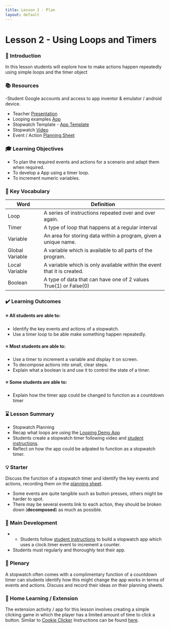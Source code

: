 ```yaml
---
title: Lesson 2 - Plan
layout: default
---
```

# Lesson 2 - Using Loops and Timers

### :speech_balloon: Introduction
In this lesson students will explore how to make actions happen repeatedly using simple loops and the timer object

### :books: Resources

-Student Google accounts and access to app inventor & emulator / android device.
- Teacher [Presentation](teacher.pptx)
- Looping examples [App](resources/Loops.aia)
- Stopwatch Template - [App Template](resources/Stopwatch_template.aia)
- Stopwatch [Video](https://www.youtube.com/watch?v=EzavOUMpdPM)
- Event / Action [Planning Sheet](resources/planning.pdf)

### :mortar_board: Learning Objectives
- To plan the required events and actions for a scenario and adapt them when required.
- To develop a App using a timer loop.
- To increment numeric variables.

### :scroll: Key Vocabulary
|Word|Definition|
|----|----------|
|Loop |A series of instructions repeated over and over again.|
|Timer|A type of loop that happens at a regular interval|
|Variable|An area for storing data within a program, given a unique name.|
|Global Variable |A variable which is available to all parts of the program. |
|Local Variable |A variable which is only available within the event that it is created. |
|Boolean |A type of data that can have one of 2 values True(1) or False(0) |

### :heavy_check_mark: Learning Outcomes

#### :star: All students are able to:
- Identify the key events and actions of a stopwatch.
- Use a timer loop to be able make something happen repeatedly.

#### :star: Most students are able to:
- Use a timer to increment a variable and display it on screen.
- To decompose actions into small, clear steps.
- Explain what a boolean is and use it to control the state of a timer. 

#### :star: Some students are able to:
- Explain how the timer app could be changed to function as a countdown timer

### :hourglass: Lesson Summary
- Stopwatch Planning
- Recap what loops are using the [Looping Demo App](Loops.aia)
- Students create a stopwatch timer following video and [student instructions](student.md).
- Reflect on how the app could be adpated to function as a stopwatch timer.

### :bulb: Starter
Discuss the function of a stopwatch timer and identify the key events and actions, recording them on the [planning sheet](resources/planning.pdf).

- Some events are quite tangible such as button presses, others might be harder to spot.
- There may be several events link to each action, they should be broken down (**decomposed**) as much as possible.

### :nut_and_bolt: Main Development
- - Students follow [student instructions](student.md) to build a stopwatch app which uses a clock.timer event to increment a counter.
- Students must regularly and thoroughly test their app.

### :pencil: Plenary
A stopwatch often comes with a complimentary function of a countdown timer can students identify how this might change the app works in terms of events and actions. Discuss and record their ideas on their planning sheets.



### :thought_balloon: Home Learning / Extension

The extension activity / app for this lesson involves creating a simple clicking game in which the player has a limited amount of time to click a button. Similar to [Cookie Clicker](http://orteil.dashnet.org/cookieclicker/) Instructions can be found [here](ext.md).

